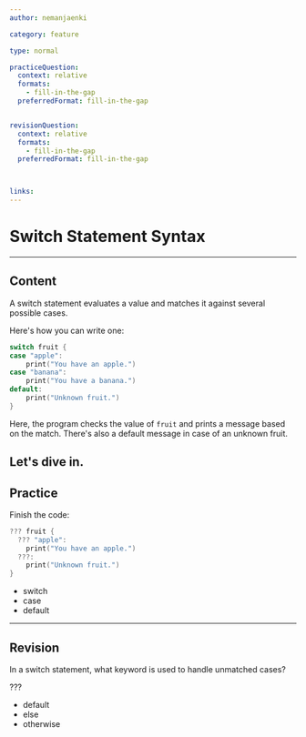 ```yaml
---
author: nemanjaenki

category: feature

type: normal

practiceQuestion:
  context: relative
  formats:
    - fill-in-the-gap
  preferredFormat: fill-in-the-gap


revisionQuestion:
  context: relative
  formats:
    - fill-in-the-gap
  preferredFormat: fill-in-the-gap



links:
---
```


# Switch Statement Syntax

---
## Content

A switch statement evaluates a value and matches it against several possible cases.

Here's how you can write one:

```swift
switch fruit {
case "apple":
    print("You have an apple.")
case "banana":
    print("You have a banana.")
default:
    print("Unknown fruit.")
}
```

Here, the program checks the value of `fruit` and prints a message based on the match. There's also a default message in case of an unknown fruit.

Let's dive in.
---
## Practice

Finish the code:

```swift
??? fruit {
  ??? "apple":
    print("You have an apple.")
  ???:
    print("Unknown fruit.")
}
```

- switch
- case
- default

---
## Revision

In a switch statement, what keyword is used to handle unmatched cases?

???

- default
- else
- otherwise
